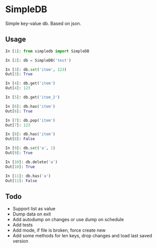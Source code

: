# SimpleDB

Simple key-value db. Based on json.

## Usage

```python
In [1]: from simpledb import SimpleDB

In [2]: db = SimpleDB('test')

In [3]: db.set('item', 123)
Out[3]: True

In [4]: db.get('item')
Out[4]: 123

In [5]: db.get('item_2')

In [6]: db.has('item')
Out[6]: True

In [7]: db.pop('item')
Out[7]: 123

In [8]: db.has('item')
Out[8]: False

In [9]: db.set('a', 1)
Out[9]: True

In [10]: db.delete('a')
Out[10]: True

In [11]: db.has('a')
Out[11]: False
```

## Todo

- Support list as value
- Dump data on exit
- Add autodump on changes or use dump on schedule
- Add tests
- Add mode, if file is broken, force create new
- Add some methods for len keys, drop changes and load last saved version
